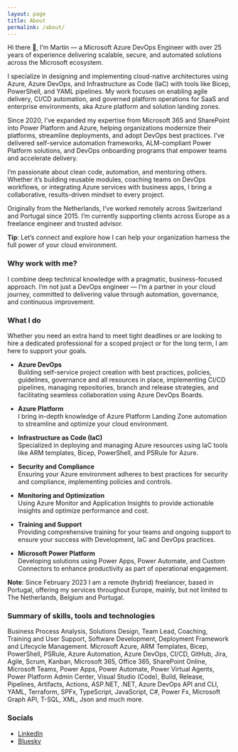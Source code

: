 ```yaml
---
layout: page
title: About
permalink: /about/
---
```


<!-- <img alt="Profile picture" style="border-radius: 3px; border-color: gray; border-style: solid; border-width: 2px" src="https://msc365.eu/assets/img/msc365-profile.jpg" width="180px"> -->

Hi there 👋, I’m Martin — a Microsoft Azure DevOps Engineer with over 25 years of experience delivering scalable, secure, and automated solutions across the Microsoft ecosystem.

I specialize in designing and implementing cloud-native architectures using Azure, Azure DevOps, and Infrastructure as Code (IaC) with tools like Bicep, PowerShell, and YAML pipelines. My work focuses on enabling agile delivery, CI/CD automation, and governed platform operations for SaaS and enterprise environments, aka Azure platform and solution landing zones.

Since 2020, I’ve expanded my expertise from Microsoft 365 and SharePoint into Power Platform and Azure, helping organizations modernize their platforms, streamline deployments, and adopt DevOps best practices. I’ve delivered self-service automation frameworks, ALM-compliant Power Platform solutions, and DevOps onboarding programs that empower teams and accelerate delivery.

I’m passionate about clean code, automation, and mentoring others. Whether it’s building reusable modules, coaching teams on DevOps workflows, or integrating Azure services with business apps, I bring a collaborative, results-driven mindset to every project.

Originally from the Netherlands, I’ve worked remotely across Switzerland and Portugal since 2015. I’m currently supporting clients across Europe as a freelance engineer and trusted advisor.

<div class="tip">
    <p><strong>Tip</strong>: Let’s connect and explore how I can help your organization harness the full power of your cloud environment.</p>
</div>

### Why work with me?

I combine deep technical knowledge with a pragmatic, business-focused approach. I’m not just a DevOps engineer — I’m a partner in your cloud journey, committed to delivering value through automation, governance, and continuous improvement.

### What I do

Whether you need an extra hand to meet tight deadlines or are looking to hire a dedicated professional for a scoped project or for the long term, I am here to support your goals.

- **Azure DevOps**  
  Building self-service project creation with best practices, policies, guidelines, governance and all resources in place, implementing CI/CD pipelines, managing repositories, branch and release strategies, and facilitating seamless collaboration using Azure DevOps Boards.

- **Azure Platform**  
  I bring in-depth knowledge of Azure Platform Landing Zone automation to streamline and optimize your cloud environment.

- **Infrastructure as Code (IaC)**  
  Specialized in deploying and managing Azure resources using IaC tools like ARM templates, Bicep, PowerShell, and PSRule for Azure.

- **Security and Compliance**  
  Ensuring your Azure environment adheres to best practices for security and compliance, implementing policies and controls.

- **Monitoring and Optimization**  
  Using Azure Monitor and Application Insights to provide actionable insights and optimize performance and cost.

<!-- 
- **Automation and Orchestration**  
  Automating repetitive tasks and orchestrating complex workflows using Azure Automation, Logic Apps, and Azure Functions.
-->

<!--
 - **Custom Development**  
  Building and deploying custom applications and services on Azure, leveraging Azure App Services, Azure Functions, and API Management.
-->

- **Training and Support**  
  Providing comprehensive training for your teams and ongoing support to ensure your success with Development, IaC and DevOps practices.

- **Microsoft Power Platform**  
  Developing solutions using Power Apps, Power Automate, and Custom Connectors to enhance productivity as part of operational engagement.

<div class="important">
    <p><strong>Note</strong>: Since February 2023 I am a remote (hybrid) freelancer, based in Portugal, offering my services throughout Europe, mainly, but not limited to The Netherlands, Belgium and Portugal.</p>
</div>

<!--
### Most recent certifications

<img alt="power platform consultant" src="https://msc365.eu/assets/img/microsoft-power-platform-consultant.png" width="96"> <img alt="power platform developer" src="https://msc365.eu/assets/img/microsoft-power-platform-developer.png" width="96"> <img alt="microsoft365 developer" src="https://msc365.eu/assets/img/microsoft365-developer.png" width="96">  

<img alt="security compliance identity" src="https://msc365.eu/assets/img/microsoft-security-compliance-and-identity.png" width="96">

Expired certifications
<img src="https://msc365.eu/assets/img/microsoft365-teams-administrator.png" width="96">

<small>Verify on [Credly](https://credly.com/users/mccmswinkels)</small>  
-->

### Summary of skills, tools and technologies

Business Process Analysis, Solutions Design, Team Lead, Coaching, Training and User Support, Software Development, Deployment Framework and Lifecycle Management. Microsoft Azure, ARM Templates, Bicep, PowerShell, PSRule, Azure Automation, Azure DevOps, CI/CD, GitHub, Jira, Agile, Scrum, Kanban, Microsoft 365, Office 365, SharePoint Online, Microsoft Teams, Power Apps, Power Automate, Power Virtual Agents, Power Platform Admin Center, Visual Studio (Code), Build, Release, Pipelines, Artifacts, Actions, ASP.NET, .NET, Azure DevOps API and CLI, YAML, Terraform, SPFx, TypeScript, JavaScript, C#, Power Fx, Microsoft Graph API, T-SQL, XML, Json and much more.

<!--
For more instructions head over to the [Jekyll Now repository](https://github.com/barryclark/jekyll-now) on GitHub.
-->


### Socials

- <a href="https://www.linkedin.com/in/mccmswinkels" target="_blanc">LinkedIn</a>
- <a href="https://bsky.app/profile/msc365.eu" target="_blanc">Bluesky</a>
